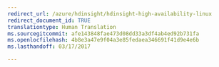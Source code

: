 ```yaml
---
redirect_url: /azure/hdinsight/hdinsight-high-availability-linux
redirect_document_id: TRUE
translationtype: Human Translation
ms.sourcegitcommit: afe143848fae473d08dd33a3df4ab4ed92b731fa
ms.openlocfilehash: 4b8e3a47e9f04a3e85fedaea346691f41d9e4e6b
ms.lasthandoff: 03/17/2017

---
```

